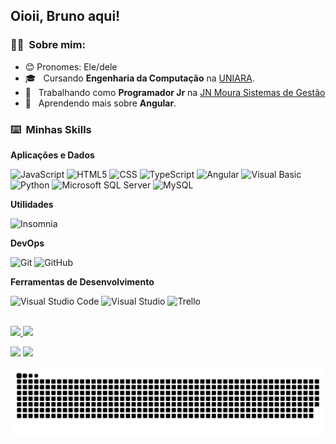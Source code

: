 ## Oioii, Bruno aqui!

<h3> 👨‍🦱 &nbsp;Sobre mim: </h3>

- 😊 Pronomes: Ele/dele
- 🎓 &nbsp; Cursando **Engenharia da Computação** na <a href="https://www.uniara.com.br/home/">UNIARA</a>.
- 💼 &nbsp; Trabalhando como **Programador Jr** na <a href="https://www.jnmoura.com.br/pt-br/">JN Moura Sistemas de Gestão</a>
- 🌱 &nbsp; Aprendendo mais sobre **Angular**.

<h3> ⌨️ &nbsp;Minhas Skills </h3>

**Aplicações e Dados**

  ![JavaScript](https://img.shields.io/badge/-JavaScript-333333?style=for-the-badge&logo=javascript)
  ![HTML5](https://img.shields.io/badge/-HTML5-333333?style=for-the-badge&logo=HTML5)
  ![CSS](https://img.shields.io/badge/-CSS-333333?style=for-the-badge&logo=CSS3&logoColor=1572B6)
  ![TypeScript](https://img.shields.io/badge/-TypeScript-333333?style=for-the-badge&logo=typescript)
  ![Angular](https://img.shields.io/badge/-Angular-333333?style=for-the-badge&logo=Angular)
  ![Visual Basic](https://img.shields.io/badge/-Visual%20Basic-333333?style=for-the-badge&logo=visual-studio&logoColor=9d4edd)
  ![Python](https://img.shields.io/badge/-Python-333333?style=for-the-badge&logo=python)
  ![Microsoft SQL Server](https://img.shields.io/badge/-Microsoft%20SQL%20Server-333333?style=for-the-badge&logo=microsoftsqlserver)
  ![MySQL](https://img.shields.io/badge/-MySQL-333333?style=for-the-badge&logo=mysql)

**Utilidades**

  ![Insomnia](https://img.shields.io/badge/-Insomnia-333333?style=for-the-badge&logo=insomnia)

**DevOps**

  ![Git](https://img.shields.io/badge/-Git-333333?style=for-the-badge&logo=git)
  ![GitHub](https://img.shields.io/badge/-GitHub-333333?style=for-the-badge&logo=github)

**Ferramentas de Desenvolvimento**

  ![Visual Studio Code](https://img.shields.io/badge/-Visual%20Studio%20Code-333333?style=for-the-badge&logo=visual-studio-code&logoColor=007ACC)
  ![Visual Studio](https://img.shields.io/badge/-Visual%20Studio%20-333333?style=for-the-badge&logo=visual-studio&logoColor=007ACC)
  ![Trello](https://img.shields.io/badge/-Trello-333333?style=for-the-badge&logo=trello&logoColor=007ACC)

<br/>

 <div>
  <a href="https://github.com/Brininhoxd">
  <img height="178em" src="https://github-readme-stats.vercel.app/api?username=Brininhoxd&show_icons=true&theme=dark&include_all_commits=true&count_private=true"/>
  <img height="180em" src="https://github-readme-stats.vercel.app/api/top-langs/?username=Brininhoxd&layout=compact&langs_count=16&theme=dark"/>
<div>
 
<div> 
 
  <a href ="mailto: brunoc.franchini@gmail.com"><img src="https://img.shields.io/badge/Gmail-D14836?style=for-the-badge&logo=gmail&logoColor=white" target="_blank"></a>
  <a href="https://www.linkedin.com/in/bruno-de-campos-franchini-2213871b6/" target="_blank"><img src="https://img.shields.io/badge/-LinkedIn-%230077B5?style=for-the-badge&logo=linkedin&logoColor=white" target="_blank"></a> 
 
  ![Snake animation](https://github.com/Brininhoxd/Brininhoxd/blob/output/github-contribution-grid-snake.svg)
 
</div>
